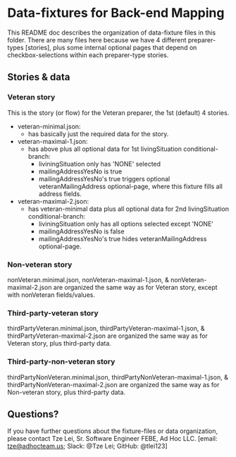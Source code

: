 # Data-fixtures for Back-end Mapping

This README doc describes the organization of data-fixture files in this folder. There are many files here because we have 4 different preparer-types [stories], plus some internal optional pages that depend on checkbox-selections within each preparer-type stories.

## Stories & data

### Veteran story

This is the story (or flow) for the Veteran preparer, the 1st (default) 4 stories.

- veteran-minimal.json:
  - has basically just the required data for the story.
- veteran-maximal-1.json:
  - has above plus all optional data for 1st livingSituation conditional-branch:
    - liviningSituation only has 'NONE' selected
    - mailingAddressYesNo is true
    - mailingAddressYesNo's true triggers optional veteranMailingAddress optional-page, where this fixture fills all address fields.
- veteran-maximal-2.json:
  - has veteran-minimal data plus all optional data for 2nd livingSituation conditional-branch:
    - liviningSituation only has all options selected except 'NONE'
    - mailingAddressYesNo is false
    - mailingAddressYesNo's true hides veteranMailingAddress optional-page.

### Non-veteran story

nonVeteran.minimal.json, nonVeteran-maximal-1.json, & nonVeteran-maximal-2.json are organized the same way as for Veteran story, except with nonVeteran fields/values.

### Third-party-veteran story

thirdPartyVeteran.minimal.json, thirdPartyVeteran-maximal-1.json, & thirdPartyVeteran-maximal-2.json are organized the same way as for Veteran story, plus third-party data.

### Third-party-non-veteran story

thirdPartyNonVeteran.minimal.json, thirdPartyNonVeteran-maximal-1.json, & thirdPartyNonVeteran-maximal-2.json are organized the same way as for Non-veteran story, plus third-party data.

## Questions?

If you have further questions about the fixture-files or data organization, please contact Tze Lei, Sr. Software Engineer FEBE, Ad Hoc LLC.
[email: tze@adhocteam.us; Slack: @Tze Lei; GitHub: @tlei123]
